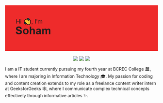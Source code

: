 <p align="center"> 
</p align="center">
<img src="https://github.com/Soham-0047/Soham-0047/blob/main/images/back.png"/>


<p align="center">
 
 <!--<img src="https://badges.pufler.dev/visits/Soham-0047/Soham-0047"/> -->
 <img src="https://badges.pufler.dev/years/Soham-0047"/>
 <img src="https://badges.pufler.dev/repos/Soham-0047"/>
 <img src="https://badges.pufler.dev/commits/yearly/Soham-0047" />

</p align="center">
I am a  IT student currently pursuing my fourth year at BCREC College 🏛, where I am majoring in Information Technology 🎓. My passion for coding and content creation extends to my role as a freelance content writer intern at GeeksforGeeks 🕸️, where I communicate complex technical concepts effectively through informative articles ✨.
<p>
  
</p>
<!--[![trophy](https://github-profile-trophy.vercel.app/?username=Soham-0047)](https://github.com/ryo-ma/github-profile-trophy) -->



<!--
**Soham-0047/Soham-0047** is a ✨ _special_ ✨ repository because its `README.md` (this file) appears on your GitHub profile.

Here are some ideas to get you started:

- 🔭 I’m currently working on ...
- 🌱 I’m currently learning ...
- 👯 I’m looking to collaborate on ...
- 🤔 I’m looking for help with ...
- 💬 Ask me about ...
- 📫 How to reach me: ...
- 😄 Pronouns: ...
- ⚡ Fun fact: ...
-->
